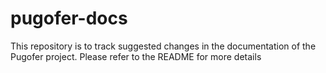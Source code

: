 # pugofer-docs
This repository is to track suggested changes in the documentation of the Pugofer project. Please refer to the README for more details
